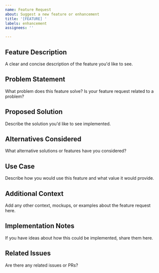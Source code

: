```yaml
---
name: Feature Request
about: Suggest a new feature or enhancement
title: '[FEATURE] '
labels: enhancement
assignees: ''

---
```


## Feature Description

A clear and concise description of the feature you'd like to see.

## Problem Statement

What problem does this feature solve? Is your feature request related to a problem?

## Proposed Solution

Describe the solution you'd like to see implemented.

## Alternatives Considered

What alternative solutions or features have you considered?

## Use Case

Describe how you would use this feature and what value it would provide.

## Additional Context

Add any other context, mockups, or examples about the feature request here.

## Implementation Notes

If you have ideas about how this could be implemented, share them here.

## Related Issues

Are there any related issues or PRs?
